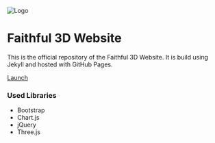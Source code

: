 ![Logo](https://raw.githubusercontent.com/Juknum/faithful3d.github.io/master/image/icon/icon.png)

# Faithful 3D Website
This is the official repository of the Faithful 3D Website. It is build using Jekyll and hosted with GitHub Pages.

[Launch](https://www.faithful3d.team/)

### Used Libraries
- Bootstrap
- Chart.js
- jQuery
- Three.js
